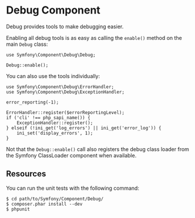 Debug Component
===============

Debug provides tools to make debugging easier.

Enabling all debug tools is as easy as calling the `enable()` method on the
main `Debug` class:

    use Symfony\Component\Debug\Debug;

    Debug::enable();

You can also use the tools individually:

    use Symfony\Component\Debug\ErrorHandler;
    use Symfony\Component\Debug\ExceptionHandler;

    error_reporting(-1);

    ErrorHandler::register($errorReportingLevel);
    if ('cli' !== php_sapi_name()) {
        ExceptionHandler::register();
    } elseif (!ini_get('log_errors') || ini_get('error_log')) {
        ini_set('display_errors', 1);
    }

Not that the `Debug::enable()` call also registers the debug class loader from
the Symfony ClassLoader component when available.

Resources
---------

You can run the unit tests with the following command:

    $ cd path/to/Symfony/Component/Debug/
    $ composer.phar install --dev
    $ phpunit
